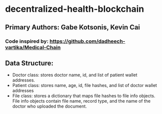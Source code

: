 # decentralized-health-blockchain

## Primary Authors: Gabe Kotsonis, Kevin Cai
### Code inspired by: https://github.com/dadheech-vartika/Medical-Chain

## Data Structure:
- Doctor class: stores doctor name, id, and list of patient wallet addresses.
- Patient class: stores name, age, id, file hashes, and list of doctor wallet addresses
- File class: stores a dictionary that maps file hashes to file info objects. File info objects contain file name, record type, and the name of the doctor who uploaded the document.